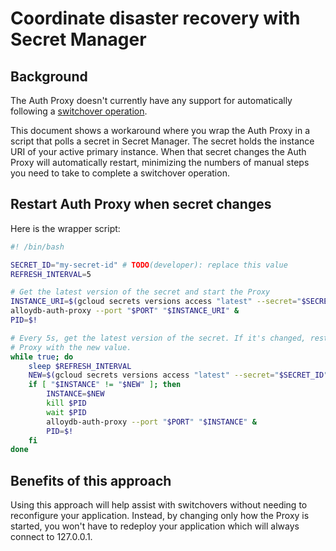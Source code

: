 # Coordinate disaster recovery with Secret Manager

## Background

The Auth Proxy doesn't currently have any support for automatically
following a [switchover operation][switchover].

This document shows a workaround where you wrap the Auth Proxy in a
script that polls a secret in Secret Manager. The secret holds the
instance URI of your active primary instance. When that secret changes
the Auth Proxy will automatically restart, minimizing the numbers of
manual steps you need to take to complete a switchover operation.

[switchover]: https://cloud.google.com/alloydb/docs/cross-region-replication/work-with-cross-region-replication#switchover-secondary

## Restart Auth Proxy when secret changes

Here is the wrapper script:

```sh
#! /bin/bash

SECRET_ID="my-secret-id" # TODO(developer): replace this value
REFRESH_INTERVAL=5

# Get the latest version of the secret and start the Proxy
INSTANCE_URI=$(gcloud secrets versions access "latest" --secret="$SECRET_ID")
alloydb-auth-proxy --port "$PORT" "$INSTANCE_URI" &
PID=$!

# Every 5s, get the latest version of the secret. If it's changed, restart the
# Proxy with the new value.
while true; do
    sleep $REFRESH_INTERVAL
    NEW=$(gcloud secrets versions access "latest" --secret="$SECRET_ID")
    if [ "$INSTANCE" != "$NEW" ]; then
        INSTANCE=$NEW
        kill $PID
        wait $PID
        alloydb-auth-proxy --port "$PORT" "$INSTANCE" &
        PID=$!
    fi
done
```

## Benefits of this approach

Using this approach will help assist with switchovers without needing to
reconfigure your application. Instead, by changing only how the Proxy is started,
you won't have to redeploy your application which will always connect to 127.0.0.1.
